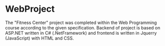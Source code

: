 # WebProject
The "Fitness Center" project was completed within the Web Programming course according to the given specification.  Backend of project is based on ASP.NET written in C# (.NetFramework) and frontend is written in Jquerry (JavaScript) with HTML and CSS.
